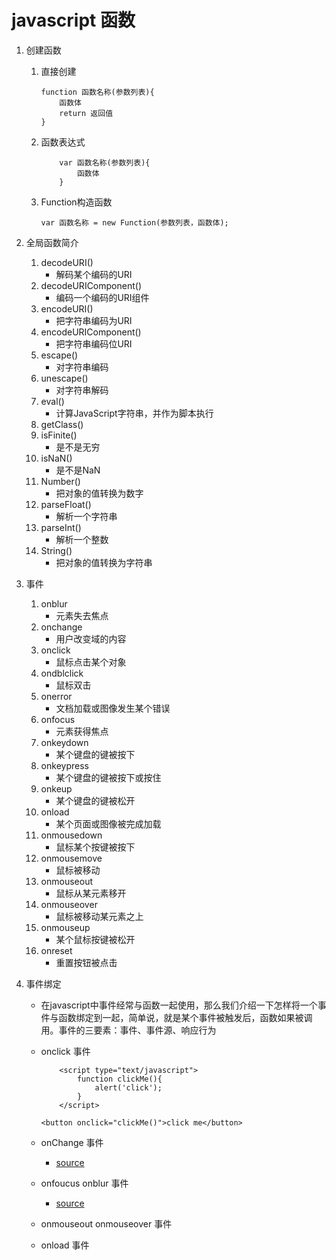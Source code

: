 # javascript 函数
1. 创建函数
    1. 直接创建
        ```
        function 函数名称(参数列表){
            函数体
            return 返回值
        }
        ```  
    2. 函数表达式
        ```
            var 函数名称(参数列表){
                函数体
            }
        ```
    3. Function构造函数
        ```
        var 函数名称 = new Function(参数列表，函数体);
        ```

2. 全局函数简介
    1. decodeURI()
        * 解码某个编码的URI
    2. decodeURIComponent()
        * 编码一个编码的URI组件
    3. encodeURI()
        * 把字符串编码为URI
    4. encodeURIComponent()
        * 把字符串编码位URI
    5. escape()
        * 对字符串编码
    6. unescape()
        * 对字符串解码
    7. eval()
        * 计算JavaScript字符串，并作为脚本执行
    8. getClass()
    9. isFinite()
        * 是不是无穷
    10. isNaN()
        * 是不是NaN
    11. Number()
        * 把对象的值转换为数字
    12. parseFloat()
        * 解析一个字符串
    13. parseInt()
        * 解析一个整数
    14. String()
        * 把对象的值转换为字符串

3. 事件
    1. onblur
        * 元素失去焦点
    2. onchange
        * 用户改变域的内容
    3. onclick
        * 鼠标点击某个对象
    4. ondblclick
        * 鼠标双击
    5. onerror
        * 文档加载或图像发生某个错误
    6. onfocus
        * 元素获得焦点
    7. onkeydown
        * 某个键盘的键被按下
    8. onkeypress
        * 某个键盘的键被按下或按住
    9. onkeup
        * 某个键盘的键被松开
    10. onload
        * 某个页面或图像被完成加载
    11. onmousedown
        * 鼠标某个按键被按下
    12. onmousemove
        * 鼠标被移动
    13. onmouseout
        * 鼠标从某元素移开
    14. onmouseover
        * 鼠标被移动某元素之上
    15. onmouseup
        * 某个鼠标按键被松开
    16. onreset
        * 重置按钮被点击

4. 事件绑定
    * 在javascript中事件经常与函数一起使用，那么我们介绍一下怎样将一个事件与函数绑定到一起，简单说，就是某个事件被触发后，函数如果被调用。事件的三要素：事件、事件源、响应行为
    * onclick 事件
        ```
            <script type="text/javascript">
                function clickMe(){
                    alert('click');
                }
            </script>
        ```
        ```
        <button onclick="clickMe()">click me</button>
        ```
    * onChange 事件
        * [source](file/01_onchange事件.html)
    
    * onfoucus onblur 事件
        * [source](file/02_onfoucus_onblur事件.html)
    * onmouseout onmouseover 事件
    * onload 事件
